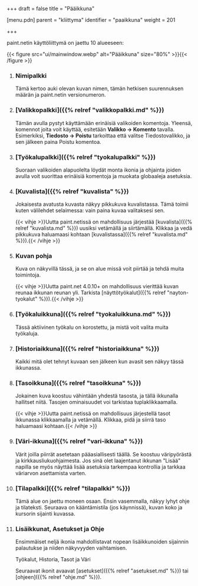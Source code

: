 +++
draft = false
title = "Pääikkuna"

[menu.pdn]
    parent = "kliittyma"
    identifier = "paaikkuna"
    weight = 201

+++

paint.netin käyttöliittymä on jaettu 10 alueeseen:

{{< figure src="ui/mainwindow.webp" alt="Pääikkuna" size="80%" >}}{{< /figure >}}

1. ### Nimipalkki

    Tämä kertoo auki olevan kuvan nimen, tämän hetkisen suurennuksen määrän ja paint.netin versionumeron.

1. ### [Valikkopalkki]({{% relref "valikkopalkki.md" %}})

    Tämän avulla pystyt käyttämään erinäisiä valikoiden komentoja. Yleensä, komennot joita voit käyttää, esitetään **Valikko &rarr; Komento**
    tavalla. Esimerkiksi, **Tiedosto &rarr; Poistu** tarkoittaa että valitse Tiedostovalikko, ja sen jälkeen paina Poistu komentoa.

1. ### [Työkalupalkki]({{% relref "tyokalupalkki" %}})

    Suoraan valikoiden alapuolelta löydät monta ikonia ja ohjainta joiden avulla voit suorittaa erinäisiä komentoja ja muokata globaaleja asetuksia.

1. ### [Kuvalista]({{% relref "kuvalista" %}})

    Jokaisesta avatusta kuvasta näkyy pikkukuva kuvalistassa. Tämä toimii kuten välilehdet selaimessa: vain paina kuvaa valitaksesi sen.

    {{< vihje >}}Uutta paint.netissä on mahdollisuus järjestää [kuvalista]({{% relref "kuvalista.md" %}}) uusiksi vetämällä ja siirtämällä. Klikkaa ja vedä pikkukuva haluamaasi kohtaan [kuvalistassa]({{% relref "kuvalista.md" %}}).{{< /vihje >}}

1. ### Kuvan pohja

    Kuva on näkyvillä tässä, ja se on alue missä voit piirtää ja tehdä muita toimintoja.

    {{< vihje >}}Uutta paint.net 4.0.10+ on mahdollisuus vierittää kuvan reunaa ikkunan reunan yli. Tarkista [näyttötyökalut]({{% relref "nayton-tyokalut" %}}).{{< /vihje >}}

1. ### [Työkaluikkuna]({{% relref "tyokaluikkuna.md" %}})

    Tässä aktiivinen työkalu on korostettu, ja mistä voit valita muita työkaluja.

1. ### [Historiaikkuna]({{% relref "historiaikkuna" %}})

    Kaikki mitä olet tehnyt kuvaan sen jälkeen kun avasit sen näkyy tässä ikkunassa.

1. ### [Tasoikkuna]({{% relref "tasoikkuna" %}})

    Jokainen kuva koostuu vähintään yhdestä tasosta, ja tällä ikkunalla hallitset niitä. Tasojen ominaisuudet voi tarkistaa tuplaklikkaamalla.

    {{< vihje >}}Uutta paint.netissä on mahdollisuus järjestellä tasot ikkunassa klikkaamalla ja vetämällä. Klikkaa, pidä ja siirrä taso haluamaasi kohtaan.{{< /vihje >}}

1. ### [Väri-ikkuna]({{% relref "vari-ikkuna" %}})

    Värit joilla piirrät asetetaan pääasiallisesti täällä. Se koostuu väripyörästä ja kirkkausliukuohjaimesta. Jos sinä olet laajentanut
    ikkunan "Lisää" napilla se myös näyttää lisää asetuksia tarkempaa kontrollia ja tarkkaa väriarvon asettamista varten.

1. ### [Tilapalkki]({{% relref "tilapalkki" %}})

    Tämä alue on jaettu moneen osaan. Ensin vasemmalla, näkyy lyhyt ohje ja tilateksti. Seuraava on kääntämistila (jos käynnissä), kuvan
    koko ja kursorin sijainti kuvassa.

1. ### Lisäikkunat, Asetukset ja Ohje

    Ensimmäiset neljä ikonia mahdollistavat nopean lisäikkunoiden sijainnin palautukse ja niiden näkyvyyden vaihtamisen.

    Työkalut, Historia, Tasot ja Väri

    Seuraavat ikonit avaavat [asetukset]({{% relref "asetukset.md" %}}) tai [ohjeen]({{% relref "ohje.md" %}}).